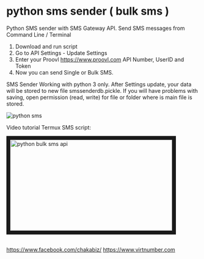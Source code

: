 # python sms sender ( bulk sms )
Python SMS sender with SMS Gateway API. Send SMS messages from Command Line / Terminal

1. Download and run script
2. Go to API Settings - Update Settings
3. Enter your Proovl <a href="https://www.proovl.com" target="_blank">https://www.proovl.com</a> API Number, UserID and Token
4. Now you can send Single or Bulk SMS.

SMS Sender Working with python 3 only.
After Settings update, your data will be stored to new file smssenderdb.pickle. If you will have problems with saving,
open permission (read, write) for file or folder where is main file is stored.


![python sms](https://repository-images.githubusercontent.com/183734063/854caf80-68dc-11e9-8694-8ce512b70833)

Video tutorial Termux SMS script:

<a href="https://www.youtube.com/watch?v=gAWfjiNL9PE" target="_blank"><img src="http://img.youtube.com/vi/gAWfjiNL9PE/0.jpg" 
alt="python bulk sms api" width="424" height="238" border="10" /></a>

<br>
<a href="https://www.facebook.com/chakabiz" target="_blank">https://www.facebook.com/chakabiz/</a>
<a href="https://www.virtnumber.com" target="_blank">https://www.virtnumber.com</a>
